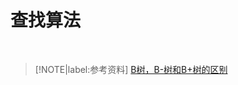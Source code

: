 # 查找算法

</br>

> [!NOTE|label:参考资料]
> [B树，B-树和B+树的区别](https://blog.csdn.net/maxiaoyin111111/article/details/84342669)</br>